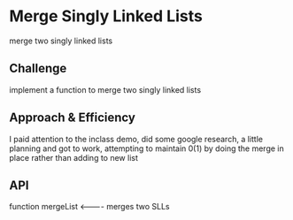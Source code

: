 # Merge Singly Linked Lists
<!-- Short summary or background information -->
merge two singly linked lists

## Challenge
<!-- Description of the challenge -->
implement a function to merge two singly linked lists

## Approach & Efficiency
<!-- What approach did you take? Why? What is the Big O space/time for this approach? -->
I paid attention to the inclass demo, did some google research, a little planning and got to work, attempting to maintain 0(1) by doing the merge in place rather than adding to new list

## API
<!-- Description of each method publicly available to your Linked List -->
function mergeList <---- merges two SLLs